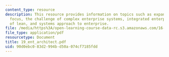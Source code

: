 ```yaml
---
content_type: resource
description: This resource provides information on topics such as expanding enterprise
  focus, the challenge of complex enterprise systems, integrated enterprise, evolution
  of lean, and systems approach to enterprise.
file: /media/https%3A/open-learning-course-data-rc.s3.amazonaws.com/16-852j-integrating-the-lean-enterprise-fall-2005/90d0ebc083d2994bd50a074cf7185fdd_19_ent_architect.pdf
file_type: application/pdf
resourcetype: Document
title: 19_ent_architect.pdf
uid: 90d0ebc0-83d2-994b-d50a-074cf7185fdd
---
```

